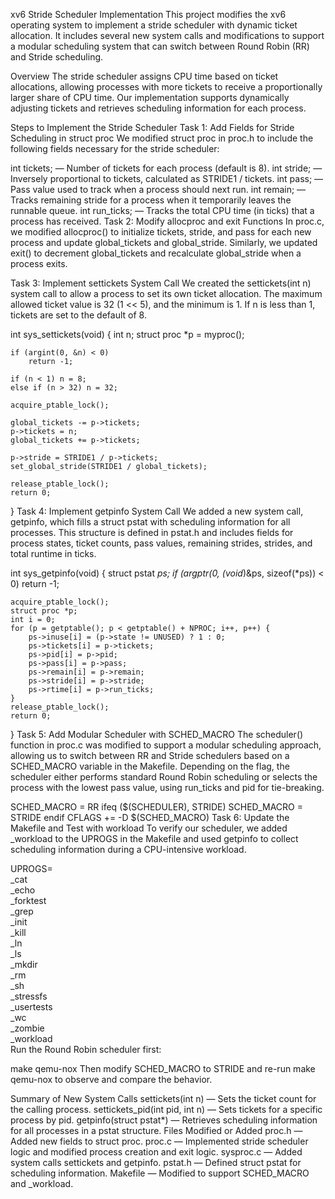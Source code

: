 xv6 Stride Scheduler Implementation
This project modifies the xv6 operating system to implement a stride scheduler with dynamic ticket allocation. It includes several new system calls and modifications to support a modular scheduling system that can switch between Round Robin (RR) and Stride scheduling.

Overview
The stride scheduler assigns CPU time based on ticket allocations, allowing processes with more tickets to receive a proportionally larger share of CPU time. Our implementation supports dynamically adjusting tickets and retrieves scheduling information for each process.

Steps to Implement the Stride Scheduler
Task 1: Add Fields for Stride Scheduling in struct proc
We modified struct proc in proc.h to include the following fields necessary for the stride scheduler:

int tickets; — Number of tickets for each process (default is 8).
int stride; — Inversely proportional to tickets, calculated as STRIDE1 / tickets.
int pass; — Pass value used to track when a process should next run.
int remain; — Tracks remaining stride for a process when it temporarily leaves the runnable queue.
int run_ticks; — Tracks the total CPU time (in ticks) that a process has received.
Task 2: Modify allocproc and exit Functions
In proc.c, we modified allocproc() to initialize tickets, stride, and pass for each new process and update global_tickets and global_stride. Similarly, we updated exit() to decrement global_tickets and recalculate global_stride when a process exits.

Task 3: Implement settickets System Call
We created the settickets(int n) system call to allow a process to set its own ticket allocation. The maximum allowed ticket value is 32 (1 << 5), and the minimum is 1. If n is less than 1, tickets are set to the default of 8.

int sys_settickets(void) {
    int n;
    struct proc *p = myproc();

    if (argint(0, &n) < 0)
        return -1;

    if (n < 1) n = 8;
    else if (n > 32) n = 32;

    acquire_ptable_lock();

    global_tickets -= p->tickets;
    p->tickets = n;
    global_tickets += p->tickets;

    p->stride = STRIDE1 / p->tickets;
    set_global_stride(STRIDE1 / global_tickets);

    release_ptable_lock();
    return 0;
}
Task 4: Implement getpinfo System Call
We added a new system call, getpinfo, which fills a struct pstat with scheduling information for all processes. This structure is defined in pstat.h and includes fields for process states, ticket counts, pass values, remaining strides, strides, and total runtime in ticks.

int sys_getpinfo(void) {
    struct pstat *ps;
    if (argptr(0, (void*)&ps, sizeof(*ps)) < 0)
        return -1;

    acquire_ptable_lock();
    struct proc *p;
    int i = 0;
    for (p = getptable(); p < getptable() + NPROC; i++, p++) {
        ps->inuse[i] = (p->state != UNUSED) ? 1 : 0;
        ps->tickets[i] = p->tickets;
        ps->pid[i] = p->pid;
        ps->pass[i] = p->pass;
        ps->remain[i] = p->remain;
        ps->stride[i] = p->stride;
        ps->rtime[i] = p->run_ticks;
    }
    release_ptable_lock();
    return 0;
}
Task 5: Add Modular Scheduler with SCHED_MACRO
The scheduler() function in proc.c was modified to support a modular scheduling approach, allowing us to switch between RR and Stride schedulers based on a SCHED_MACRO variable in the Makefile. Depending on the flag, the scheduler either performs standard Round Robin scheduling or selects the process with the lowest pass value, using run_ticks and pid for tie-breaking.

SCHED_MACRO = RR
ifeq ($(SCHEDULER), STRIDE)
SCHED_MACRO = STRIDE
endif
CFLAGS += -D $(SCHED_MACRO)
Task 6: Update the Makefile and Test with workload
To verify our scheduler, we added _workload to the UPROGS in the Makefile and used getpinfo to collect scheduling information during a CPU-intensive workload.

UPROGS=\
    _cat\
    _echo\
    _forktest\
    _grep\
    _init\
    _kill\
    _ln\
    _ls\
    _mkdir\
    _rm\
    _sh\
    _stressfs\
    _usertests\
    _wc\
    _zombie\
    _workload\
Run the Round Robin scheduler first:

make qemu-nox
Then modify SCHED_MACRO to STRIDE and re-run make qemu-nox to observe and compare the behavior.

Summary of New System Calls
settickets(int n) — Sets the ticket count for the calling process.
settickets_pid(int pid, int n) — Sets tickets for a specific process by pid.
getpinfo(struct pstat*) — Retrieves scheduling information for all processes in a pstat structure.
Files Modified or Added
proc.h — Added new fields to struct proc.
proc.c — Implemented stride scheduler logic and modified process creation and exit logic.
sysproc.c — Added system calls settickets and getpinfo.
pstat.h — Defined struct pstat for scheduling information.
Makefile — Modified to support SCHED_MACRO and _workload.